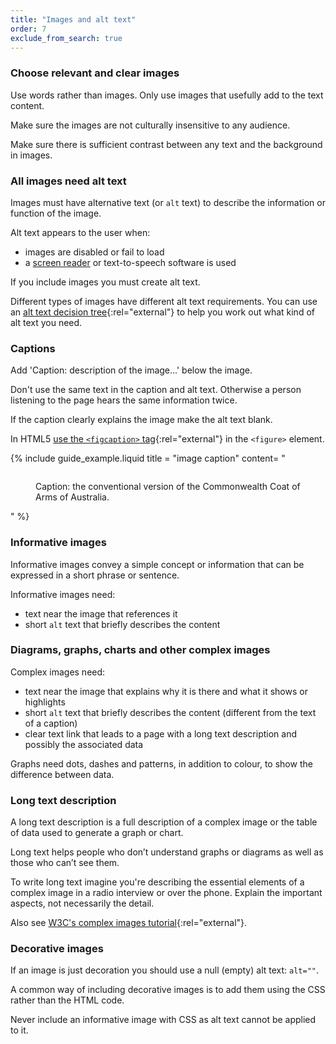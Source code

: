 ```yaml
---
title: "Images and alt text"
order: 7
exclude_from_search: true
---
```


### Choose relevant and clear images

Use words rather than images. Only use images that usefully add to the text content.

Make sure the images are not culturally insensitive to any audience.

Make sure there is sufficient contrast between any text and the background in images.

### All images need alt text

Images must have alternative text (or `alt` text) to describe the information or function of the image.

Alt text appears to the user when:
- images are disabled or fail to load
- a [screen reader](#screen-readers) or text-to-speech software is used

If you include images you must create alt text.

Different types of images have different alt text requirements. You can use an [alt text decision tree](https://www.w3.org/WAI/tutorials/images/decision-tree/){:rel="external"} to help you work out what kind of alt text you need.

### Captions

Add 'Caption: description of the image...' below the image.

Don't use the same text in the caption and alt text. Otherwise a person listening to the page hears the same information twice.

If the caption clearly explains the image make the alt text blank.

In HTML5 [use the `<figcaption>` tag](https://www.w3.org/wiki/HTML/Elements/figcaption){:rel="external"} in the `<figure>` element.

{% include guide_example.liquid
  title = "image caption"
  content= "<figure>
  <img src='/assets/coat-of-arms.png' alt='' />
  <figcaption>Caption: the conventional version of the Commonwealth Coat of Arms of Australia.</figcaption>
</figure>"
%}

### Informative images

Informative images convey a simple concept or information that can be expressed in a short phrase or sentence.

Informative images need:

- text near the image that references it
- short `alt` text that briefly describes the content

### Diagrams, graphs, charts and other complex images

Complex images need:

- text near the image that explains why it is there and what it shows or highlights
- short `alt` text that briefly describes the content (different from the text of a caption)
- clear text link that leads to a page with a long text description and possibly the associated data

Graphs need dots, dashes and patterns, in addition to colour, to show the difference between data.

### Long text description

A long text description is a full description of a complex image or the table of data used to generate a graph or chart.

Long text helps people who don’t understand graphs or diagrams as well as those who can’t see them.

To write long text imagine you're describing the essential elements of a complex image in a radio interview or over the phone. Explain the important aspects, not necessarily the detail.

Also see [W3C's complex images tutorial](https://www.w3.org/WAI/tutorials/images/complex/){:rel="external"}.

### Decorative images

If an image is just decoration you should use a null (empty) alt text: `alt=""`.

A common way of including decorative images is to add them using the CSS rather than the HTML code.

Never include an informative image with CSS as alt text cannot be applied to it.
